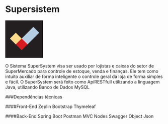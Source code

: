 # Supersistem
<img src="https://raw.githubusercontent.com/PhilipeGomes/Supersistem/main/Documento%20de%20Requisitos/images/image1.png"  width="120" height="120">

O Sistema SuperSystem visa ser usado por lojistas e caixas do setor de SuperMercado para controle de estoque, venda e finanças. Ele tem como intuito auxiliar de forma inteligente o controle geral da loja de forma simples e fácil.
O SuperSystem será feito como ApiRESTfull utilizando a linguagem Java, utilizando Banco de Dados MySQL

###Dependências técnicas

####Front-End 
Zeplin
Bootstrap
Thymeleaf

####Back-End
Spring Boot
Postman
MVC
Nodes
Swagger
Object Json


